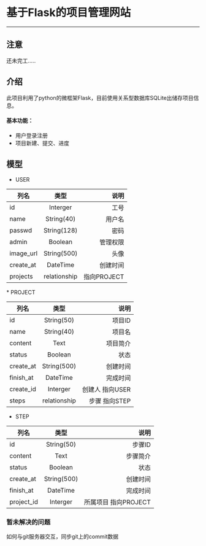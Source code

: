 <!DOCTYPE html>
<html>
<head>
<meta charset="utf-8">
<title>基于Flask的项目管理网站</title>
</head>
<body>
<div style="visibility: hidden; overflow: hidden; position: absolute; top: 0px; height: 1px; width: auto; padding: 0px; border: 0px none; margin: 0px; text-align: left; text-indent: 0px; text-transform: none; line-height: normal; letter-spacing: normal; word-spacing: normal;"><div id="MathJax_SVG_Hidden"></div><svg><defs id="MathJax_SVG_glyphs"><path d="M492 213Q472 213 472 226Q472 230 477 250T482 285Q482 316 461 323T364 330H312Q311 328 277 192T243 52Q243 48 254 48T334 46Q428 46 458 48T518 61Q567 77 599 117T670 248Q680 270 683 272Q690 274 698 274Q718 274 718 261Q613 7 608 2Q605 0 322 0H133Q31 0 31 11Q31 13 34 25Q38 41 42 43T65 46Q92 46 125 49Q139 52 144 61Q146 66 215 342T285 622Q285 629 281 629Q273 632 228 634H197Q191 640 191 642T193 659Q197 676 203 680H757Q764 676 764 669Q764 664 751 557T737 447Q735 440 717 440H705Q698 445 698 453L701 476Q704 500 704 528Q704 558 697 578T678 609T643 625T596 632T532 634H485Q397 633 392 631Q388 629 386 622Q385 619 355 499T324 377Q347 376 372 376H398Q464 376 489 391T534 472Q538 488 540 490T557 493Q562 493 565 493T570 492T572 491T574 487T577 483L544 351Q511 218 508 216Q505 213 492 213Z" stroke-width="1" id="MJMATHI-45"></path><path d="M56 347Q56 360 70 367H707Q722 359 722 347Q722 336 708 328L390 327H72Q56 332 56 347ZM56 153Q56 168 72 173H708Q722 163 722 153Q722 140 707 133H70Q56 140 56 153Z" stroke-width="1" id="MJMAIN-3D"></path><path d="M21 287Q22 293 24 303T36 341T56 388T88 425T132 442T175 435T205 417T221 395T229 376L231 369Q231 367 232 367L243 378Q303 442 384 442Q401 442 415 440T441 433T460 423T475 411T485 398T493 385T497 373T500 364T502 357L510 367Q573 442 659 442Q713 442 746 415T780 336Q780 285 742 178T704 50Q705 36 709 31T724 26Q752 26 776 56T815 138Q818 149 821 151T837 153Q857 153 857 145Q857 144 853 130Q845 101 831 73T785 17T716 -10Q669 -10 648 17T627 73Q627 92 663 193T700 345Q700 404 656 404H651Q565 404 506 303L499 291L466 157Q433 26 428 16Q415 -11 385 -11Q372 -11 364 -4T353 8T350 18Q350 29 384 161L420 307Q423 322 423 345Q423 404 379 404H374Q288 404 229 303L222 291L189 157Q156 26 151 16Q138 -11 108 -11Q95 -11 87 -5T76 7T74 17Q74 30 112 181Q151 335 151 342Q154 357 154 369Q154 405 129 405Q107 405 92 377T69 316T57 280Q55 278 41 278H27Q21 284 21 287Z" stroke-width="1" id="MJMATHI-6D"></path><path d="M34 159Q34 268 120 355T306 442Q362 442 394 418T427 355Q427 326 408 306T360 285Q341 285 330 295T319 325T330 359T352 380T366 386H367Q367 388 361 392T340 400T306 404Q276 404 249 390Q228 381 206 359Q162 315 142 235T121 119Q121 73 147 50Q169 26 205 26H209Q321 26 394 111Q403 121 406 121Q410 121 419 112T429 98T420 83T391 55T346 25T282 0T202 -11Q127 -11 81 37T34 159Z" stroke-width="1" id="MJMATHI-63"></path><path d="M109 429Q82 429 66 447T50 491Q50 562 103 614T235 666Q326 666 387 610T449 465Q449 422 429 383T381 315T301 241Q265 210 201 149L142 93L218 92Q375 92 385 97Q392 99 409 186V189H449V186Q448 183 436 95T421 3V0H50V19V31Q50 38 56 46T86 81Q115 113 136 137Q145 147 170 174T204 211T233 244T261 278T284 308T305 340T320 369T333 401T340 431T343 464Q343 527 309 573T212 619Q179 619 154 602T119 569T109 550Q109 549 114 549Q132 549 151 535T170 489Q170 464 154 447T109 429Z" stroke-width="1" id="MJMAIN-32"></path><path d="M61 748Q64 750 489 750H913L954 640Q965 609 976 579T993 533T999 516H979L959 517Q936 579 886 621T777 682Q724 700 655 705T436 710H319Q183 710 183 709Q186 706 348 484T511 259Q517 250 513 244L490 216Q466 188 420 134T330 27L149 -187Q149 -188 362 -188Q388 -188 436 -188T506 -189Q679 -189 778 -162T936 -43Q946 -27 959 6H999L913 -249L489 -250Q65 -250 62 -248Q56 -246 56 -239Q56 -234 118 -161Q186 -81 245 -11L428 206Q428 207 242 462L57 717L56 728Q56 744 61 748Z" stroke-width="1" id="MJSZ1-2211"></path><path d="M21 287Q22 293 24 303T36 341T56 388T89 425T135 442Q171 442 195 424T225 390T231 369Q231 367 232 367L243 378Q304 442 382 442Q436 442 469 415T503 336T465 179T427 52Q427 26 444 26Q450 26 453 27Q482 32 505 65T540 145Q542 153 560 153Q580 153 580 145Q580 144 576 130Q568 101 554 73T508 17T439 -10Q392 -10 371 17T350 73Q350 92 386 193T423 345Q423 404 379 404H374Q288 404 229 303L222 291L189 157Q156 26 151 16Q138 -11 108 -11Q95 -11 87 -5T76 7T74 17Q74 30 112 180T152 343Q153 348 153 366Q153 405 129 405Q91 405 66 305Q60 285 60 284Q58 278 41 278H27Q21 284 21 287Z" stroke-width="1" id="MJMATHI-6E"></path><path d="M184 600Q184 624 203 642T247 661Q265 661 277 649T290 619Q290 596 270 577T226 557Q211 557 198 567T184 600ZM21 287Q21 295 30 318T54 369T98 420T158 442Q197 442 223 419T250 357Q250 340 236 301T196 196T154 83Q149 61 149 51Q149 26 166 26Q175 26 185 29T208 43T235 78T260 137Q263 149 265 151T282 153Q302 153 302 143Q302 135 293 112T268 61T223 11T161 -11Q129 -11 102 10T74 74Q74 91 79 106T122 220Q160 321 166 341T173 380Q173 404 156 404H154Q124 404 99 371T61 287Q60 286 59 284T58 281T56 279T53 278T49 278T41 278H27Q21 284 21 287Z" stroke-width="1" id="MJMATHI-69"></path><path d="M213 578L200 573Q186 568 160 563T102 556H83V602H102Q149 604 189 617T245 641T273 663Q275 666 285 666Q294 666 302 660V361L303 61Q310 54 315 52T339 48T401 46H427V0H416Q395 3 257 3Q121 3 100 0H88V46H114Q136 46 152 46T177 47T193 50T201 52T207 57T213 61V578Z" stroke-width="1" id="MJMAIN-31"></path><path d="M33 157Q33 258 109 349T280 441Q331 441 370 392Q386 422 416 422Q429 422 439 414T449 394Q449 381 412 234T374 68Q374 43 381 35T402 26Q411 27 422 35Q443 55 463 131Q469 151 473 152Q475 153 483 153H487Q506 153 506 144Q506 138 501 117T481 63T449 13Q436 0 417 -8Q409 -10 393 -10Q359 -10 336 5T306 36L300 51Q299 52 296 50Q294 48 292 46Q233 -10 172 -10Q117 -10 75 30T33 157ZM351 328Q351 334 346 350T323 385T277 405Q242 405 210 374T160 293Q131 214 119 129Q119 126 119 118T118 106Q118 61 136 44T179 26Q217 26 254 59T298 110Q300 114 325 217T351 328Z" stroke-width="1" id="MJMATHI-61"></path><path d="M96 585Q152 666 249 666Q297 666 345 640T423 548Q460 465 460 320Q460 165 417 83Q397 41 362 16T301 -15T250 -22Q224 -22 198 -16T137 16T82 83Q39 165 39 320Q39 494 96 585ZM321 597Q291 629 250 629Q208 629 178 597Q153 571 145 525T137 333Q137 175 145 125T181 46Q209 16 250 16Q290 16 318 46Q347 76 354 130T362 333Q362 478 354 524T321 597Z" stroke-width="1" id="MJMAIN-30"></path></defs></svg></div><div id="wmd-preview" class="wmd-preview"><div class="md-section-divider"></div><div class="md-section-divider"></div><h1 id="基于flask的项目管理网站" data-anchor-id="1y8z">基于Flask的项目管理网站</h1><hr><div class="md-section-divider"></div><h2 id="注意" data-anchor-id="m0bo">注意</h2><p data-anchor-id="1x20">还未完工.....</p><div class="md-section-divider"></div><h2 id="介绍" data-anchor-id="9ec3">介绍</h2><p data-anchor-id="1cd8">此项目利用了python的微框架Flask，目前使用关系型数据库SQLite出储存项目信息。</p><div class="md-section-divider"></div><h4 id="基本功能" data-anchor-id="7pxb">基本功能：</h4><ul data-anchor-id="cnhu">
<li>用户登录注册</li>
<li>项目新建、提交、进度</li>
</ul><div class="md-section-divider"></div><h2 id="模型" data-anchor-id="2d0c">模型</h2><ul data-anchor-id="jmbl">
<li>USER</li>
</ul><table class="table table-striped-white table-bordered" data-anchor-id="8r4f">
<thead>
<tr>
 <th>列名</th>
 <th style="text-align:center;">类型</th>
 <th style="text-align:right;">说明</th>
</tr>
</thead>
<tbody><tr>
 <td>id</td>
 <td style="text-align:center;">Interger</td>
 <td style="text-align:right;">工号</td>
</tr>
<tr>
 <td>name</td>
 <td style="text-align:center;">String(40)</td>
 <td style="text-align:right;">用户名</td>
</tr>
<tr>
 <td>passwd</td>
 <td style="text-align:center;">String(128)</td>
 <td style="text-align:right;">密码</td>
</tr>
<tr>
 <td>admin</td>
 <td style="text-align:center;">Boolean</td>
 <td style="text-align:right;">管理权限</td>
</tr>
<tr>
 <td>image_url</td>
 <td style="text-align:center;">String(500)</td>
 <td style="text-align:right;">头像</td>
</tr>
<tr>
 <td>create_at</td>
 <td style="text-align:center;">DateTime</td>
 <td style="text-align:right;">创建时间</td>
</tr>
<tr>
 <td>projects</td>
 <td style="text-align:center;">relationship</td>
 <td style="text-align:right;">指向PROJECT</td>
</tr>
</tbody></table><p data-anchor-id="oucs">* PROJECT</p><table class="table table-striped-white table-bordered" data-anchor-id="lhcu">
<thead>
<tr>
 <th>列名</th>
 <th style="text-align:center;">类型</th>
 <th style="text-align:right;">说明</th>
</tr>
</thead>
<tbody><tr>
 <td>id</td>
 <td style="text-align:center;">String(50)</td>
 <td style="text-align:right;">项目ID</td>
</tr>
<tr>
 <td>name</td>
 <td style="text-align:center;">String(40)</td>
 <td style="text-align:right;">项目名</td>
</tr>
<tr>
 <td>content</td>
 <td style="text-align:center;">Text</td>
 <td style="text-align:right;">项目简介</td>
</tr>
<tr>
 <td>status</td>
 <td style="text-align:center;">Boolean</td>
 <td style="text-align:right;">状态</td>
</tr>
<tr>
 <td>create_at</td>
 <td style="text-align:center;">String(500)</td>
 <td style="text-align:right;">创建时间</td>
</tr>
<tr>
 <td>finish_at</td>
 <td style="text-align:center;">DateTime</td>
 <td style="text-align:right;">完成时间</td>
</tr>
<tr>
 <td>create_id</td>
 <td style="text-align:center;">Interger</td>
 <td style="text-align:right;">创建人 指向USER</td>
</tr>
<tr>
 <td>steps</td>
 <td style="text-align:center;">relationship</td>
 <td style="text-align:right;">步骤 指向STEP</td>
</tr>
</tbody></table><ul data-anchor-id="31k8">
<li>STEP</li>
</ul><table class="table table-striped-white table-bordered" data-anchor-id="al0j">
<thead>
<tr>
 <th>列名</th>
 <th style="text-align:center;">类型</th>
 <th style="text-align:right;">说明</th>
</tr>
</thead>
<tbody><tr>
 <td>id</td>
 <td style="text-align:center;">String(50)</td>
 <td style="text-align:right;">步骤ID</td>
</tr>
<tr>
 <td>content</td>
 <td style="text-align:center;">Text</td>
 <td style="text-align:right;">步骤简介</td>
</tr>
<tr>
 <td>status</td>
 <td style="text-align:center;">Boolean</td>
 <td style="text-align:right;">状态</td>
</tr>
<tr>
 <td>create_at</td>
 <td style="text-align:center;">String(500)</td>
 <td style="text-align:right;">创建时间</td>
</tr>
<tr>
 <td>finish_at</td>
 <td style="text-align:center;">DateTime</td>
 <td style="text-align:right;">完成时间</td>
</tr>
<tr>
 <td>project_id</td>
 <td style="text-align:center;">Interger</td>
 <td style="text-align:right;">所属项目 指向PROJECT</td>
</tr>
</tbody></table><div class="md-section-divider"></div><h3 id="暂未解决的问题" data-anchor-id="o51a">暂未解决的问题</h3><p data-anchor-id="kp3j">如何与git服务器交互，同步git上的commit数据</p></div>
</body>
</html>